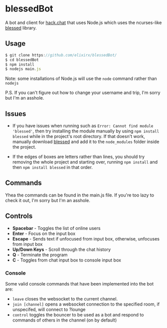 # blessedBot

A bot and client for <a href="https://github.com/AndrewBelt/hack.chat">hack.chat</a> that uses Node.js which uses the ncurses-like <a href="https://github.com/chjj/blessed">blessed</a> library.

## Usage

``` js
$ git clone https://github.com/elixirx/blessedBot/
$ cd blessedBot
$ npm install
$ nodejs main.js
```

Note: some installations of Node.js will use the `node` command rather than `nodejs`

P.S. If you can't figure out how to change your username and trip, I'm sorry but I'm an asshole.

## Issues

- If you have issues when running such as `Error: Cannot find module 'blessed'`, then try installing the module manually by using `npm install blessed` while in the project's root directory. If that doesn't work, manually download <a href="https://github.com/chjj/blessed">blessed</a> and add it to the `node_modules` folder inside the project.

- If the edges of boxes are letters rather than lines, you should try removing the whole project and starting over, running `npm install` and then `npm install blessed` in that order.

## Commands

Yhea the commands can be found in the main.js file. If you're too lazy to check it out, I'm sorry but I'm an asshole.

## Controls

- __Spacebar__ - Toggles the list of online users
- __Enter__ - Focus on the input box
- __Escape__ - Sends text if unfocused from input box, otherwise, unfocuses from input box
- __Up/Down Keys__ - Scroll through the chat history
- __Q__ - Terminate the program
- __C__ - Toggles from chat input box to console input box

### Console

Some valid console commands that have been implemented into the bot are:

- `leave` closes the websocket to the current channel.
- `join [channel]` opens a websocket connection to the specified room, if unspecifed, will connect to ?lounge
- `control` toggles the bouncer to be used as a bot and respond to commands of others in the channel (on by default)
